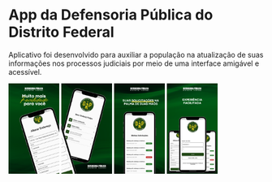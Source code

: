 # App da Defensoria Pública do Distrito Federal

 Aplicativo foi desenvolvido para auxiliar a população na atualização de suas informações nos processos judiciais por meio de uma interface amigável e acessível.

<p float="left">
  <img src="./assets/primeiro.png" width="100" alt="Primeira Imagem">
  <img src="./assets/segundo.png" width="100" alt="Segunda Imagem">
  <img src="./assets/terceiro.png" width="100" alt="Terceira Imagem">
  <img src="./assets/quarto.png" width="100" alt="Quarta Imagem">
</p>

